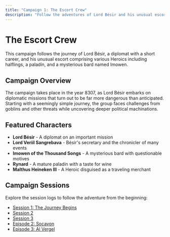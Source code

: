 ```yaml
---
title: "Campaign 1: The Escort Crew"
description: "Follow the adventures of Lord Bésir and his unusual escort as they navigate diplomatic missions and unexpected dangers."
---
```


# The Escort Crew

This campaign follows the journey of Lord Bésir, a diplomat with a short career, and his unusual escort comprising various Heroics including halflings, a paladín, and a mysterious bard named Imowen.

## Campaign Overview

The campaign takes place in the year 8307, as Lord Bésir embarks on diplomatic missions that turn out to be far more dangerous than anticipated. Starting with a seemingly simple journey, the group faces challenges from goblins and other threats while uncovering deeper political machinations.

## Featured Characters

- **Lord Bésir** - A diplomat on an important mission
- **Lord Veriil Sangrebava** - Bésir's secretary and the chronicler of many events
- **Imowen of the Thousand Songs** - A mysterious bard with questionable motives
- **Rynard** - A mature paladin with a taste for wine
- **Malthus Heineken III** - A Heroic disguised as a traveling merchant

## Campaign Sessions

Explore the session logs to follow the adventure from the beginning:

- [Session 1: The Journey Begins](/campaigns/campaign-1-the-escort-crew/sessions/chapter-1/)
- [Session 2](/campaigns/campaign-1-the-escort-crew/sessions/session-n2/)
- [Session 3](/campaigns/campaign-1-the-escort-crew/sessions/session-3/)
- [Episode 2: Socavon](/campaigns/campaign-1-the-escort-crew/sessions/episode-2-socavon/)
- [Episode 3: Al Vergel](/campaigns/campaign-1-the-escort-crew/sessions/episode-3-al-vergel/)